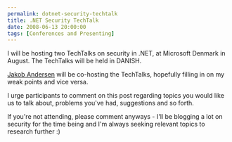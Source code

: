 ```yaml
---
permalink: dotnet-security-techtalk
title: .NET Security TechTalk
date: 2008-06-13 20:00:00
tags: [Conferences and Presenting]
---
```

I will be hosting two TechTalks on security in .NET, at Microsoft Denmark in August. The TechTalks will be held in DANISH.

<!-- more -->

[Jakob Andersen](http://www.intellect.dk/) will be co-hosting the TechTalks, hopefully filling in on my weak points and vice versa.

I urge participants to comment on this post regarding topics you would like us to talk about, problems you've had, suggestions and so forth.

If you're not attending, please comment anyways - I'll be blogging a lot on security for the time being and I'm always seeking relevant topics to research further :)
